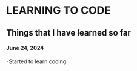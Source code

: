 # LEARNING TO CODE

## Things that I have learned so far

#### June 24, 2024

-Started to learn coding